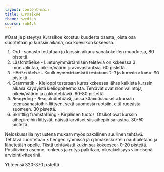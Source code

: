 ```yaml
---
layout: content-main
title: Kurssikoe
theme: swedish
course: rub4.5
---
```


#Osat ja pisteytys
Kurssikoe koostuu kuudesta osasta, joista osa suoritetaan jo kurssin aikana,
osa koeviikon kokeessa.

1. Ord - sanasto testataan jo kurssin aikana sanakokeiden muodossa, 80 pistettä.
2. Läsförståelse - Luetunymmärtämisen tehtäviä on kokeessa 3: monivalintaa,
oikein/väärin ja avovastauksia. 60 pistettä.
3. Hörförståelse - Kuullunymmärtämistä testataan 2-3 jo kurssin aikana. 60 pistettä.
4. Grammatik - Kielioppi testataan kurssikokeessa lähes kaikista kurssin aikana
käydyistä kielioppiteemoista. Tehtävät ovat monivalintoja, oikein/väärin ja
aukkotehtäviä. 60-80 pistettä.
5. Reagering - Reagointitehtävä, jossa käännöslauseita kurssin teemasanastoihin
liittyen, sekä suomesta ruotsiin, että ruotsista suomeen. 30 pistettä.
6. Skritftlig framställning - Kirjallinen tuotos. Otsikot ovat kurssin
aihepiireihin liittyvät, näissä tarvitset siis aihepiirisanastoa. 30-50 pistettä.

Neloskurssilla nyt uutena mukaan myös pakollinen suullinen tehtävä. Tehtävä
suoritetaan 3 hengen ryhmissä ja ryhmäkeskustelu nauhoitetaan ja lähetetään opelle.
Tästä tehtävästä kukin saa kokeeseen 0-20 pistettä. Positiivinen asenne,
rohkeus ja yritys palkitaan, oikeakielisyys viimeisenä arviointikriteerinä.

Yhteensä 320-370 pistettä.
